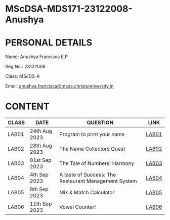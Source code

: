 # MScDSA-MDS171-23122008-Anushya

# PERSONAL DETAILS
Name: Anushya Francisca E.P

Reg No.: 23122008

Class: MScDS-A

Email: anushya.francisca@msds.christunniversity.in

# CONTENT

|CLASS|DATE|QUESTION|LINK
|-----|----------|----------------------------------------|--------------------------------
|LAB01|24th Aug 2023|Program to print your name|[LAB01](https://github.com/AnushyaFranicisca/MScDSA-MDS171-23122008-Anushya/blob/main/LAB01.ipynb)
|LAB02|28th Aug 2023|The Name Collectors Quest|[LAB02](https://github.com/AnushyaFranicisca/MScDSA-MDS171-23122008-Anushya/blob/main/LAB02.ipynb)
|LAB03|01st Sep 2023|The Tale of Numbers' Harmony|[LAB03](https://github.com/AnushyaFranicisca/MScDSA-MDS171-23122008-Anushya/blob/main/LAB03.ipynb)
|LAB04|4th Sep 2023|A taste of Success: The Restaurant Management System|[LAB04](https://github.com/AnushyaFranicisca/MScDSA-MDS171-23122008-Anushya/blob/main/LAB04.ipynb)
|LAB05|8th Sep 2023|Mix & Match Calculator|[LAB05](https://github.com/AnushyaFranicisca/MScDSA-MDS171-23122008-Anushya/tree/main/LAB05)
|LAB06|11th Sep 2023|Vowel Counter!|[LAB06](https://github.com/AnushyaFranicisca/MScDSA-MDS171-23122008-Anushya/blob/main/LAB06.ipynb)